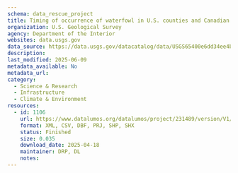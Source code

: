 ```yaml
---
schema: data_rescue_project 
title: Timing of occurrence of waterfowl in U.S. counties and Canadian counties, boroughs, census districts, and other populated area designations with modeled exposure status to highly pathogenic avian influenza virus in 2021-2022
organization: U.S. Geological Survey
agency: Department of the Interior
websites: data.usgs.gov
data_source: https://data.usgs.gov/datacatalog/data/USGS65400e6dd34ee4b6e05bc9ba
description: 
last_modified: 2025-06-09
metadata_available: No
metadata_url: 
category:
  - Science & Research 
  - Infrastructure 
  - Climate & Environment 
resources:
  - id: 1106
    url: https://www.datalumos.org/datalumos/project/231489/version/V1/view
    format: XML, CSV, DBF, PRJ, SHP, SHX
    status: Finished
    size: 0.035
    download_date: 2025-04-18
    maintainer: DRP, DL
    notes: 
---
```

